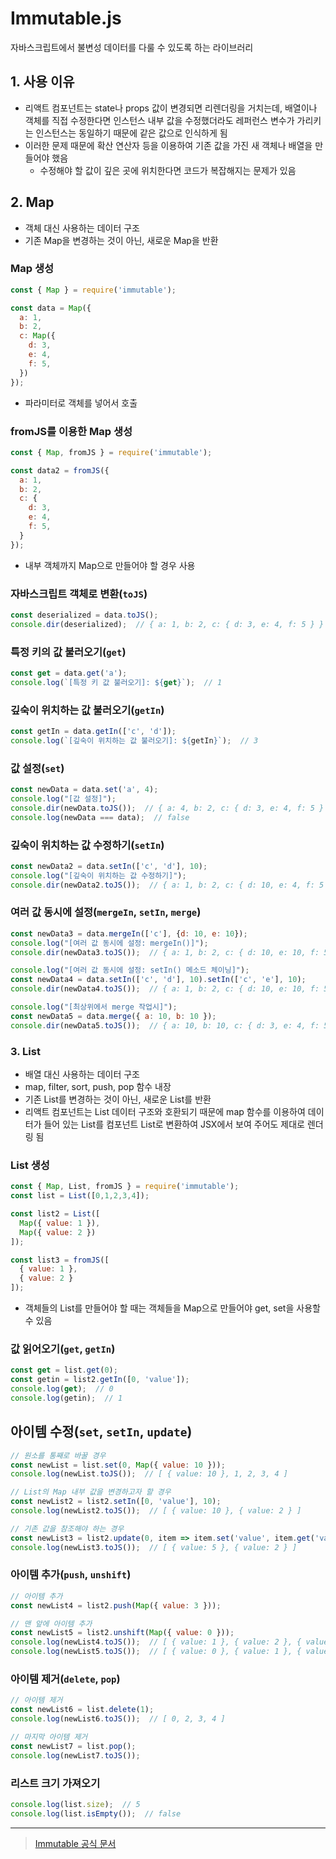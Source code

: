 Immutable.js
========

자바스크립트에서 불변성 데이터를 다룰 수 있도록 하는 라이브러리

## 1. 사용 이유

- 리액트 컴포넌트는 state나 props 값이 변경되면 리렌더링을 거치는데, 배열이나 객체를 직접 수정한다면 인스턴스 내부 값을 수정했더라도 레퍼런스 변수가 가리키는 인스턴스는 동일하기 때문에 같은 값으로 인식하게 됨
- 이러한 문제 때문에 확산 연산자 등을 이용하여 기존 값을 가진 새 객체나 배열을 만들어야 했음
  - 수정해야 할 값이 깊은 곳에 위치한다면 코드가 복잡해지는 문제가 있음

## 2. Map

- 객체 대신 사용하는 데이터 구조
- 기존 Map을 변경하는 것이 아닌, 새로운 Map을 반환

### Map 생성

```js
const { Map } = require('immutable');

const data = Map({
  a: 1,
  b: 2,
  c: Map({
    d: 3,
    e: 4,
    f: 5,
  })
});
```

- 파라미터로 객체를 넣어서 호출

### fromJS를 이용한 Map 생성

```js
const { Map, fromJS } = require('immutable');

const data2 = fromJS({
  a: 1,
  b: 2,
  c: {
    d: 3,
    e: 4,
    f: 5,
  }
});
```
- 내부 객체까지 Map으로 만들어야 할 경우 사용


### 자바스크립트 객체로 변환(`toJS`)
```js
const deserialized = data.toJS();
console.dir(deserialized);  // { a: 1, b: 2, c: { d: 3, e: 4, f: 5 } }
```

### 특정 키의 값 불러오기(`get`)
```js
const get = data.get('a');
console.log(`[특정 키 값 불러오기]: ${get}`);  // 1
```

### 깊숙이 위치하는 값 불러오기(`getIn`)
```js
const getIn = data.getIn(['c', 'd']);
console.log(`[깊숙이 위치하는 값 불러오기]: ${getIn}`);  // 3
```


### 값 설정(`set`)
```js
const newData = data.set('a', 4);
console.log("[값 설정]");
console.dir(newData.toJS());  // { a: 4, b: 2, c: { d: 3, e: 4, f: 5 } }
console.log(newData === data);  // false
```

### 깊숙이 위치하는 값 수정하기(`setIn`)
```js
const newData2 = data.setIn(['c', 'd'], 10);
console.log("[깊숙이 위치하는 값 수정하기]");
console.dir(newData2.toJS());  // { a: 1, b: 2, c: { d: 10, e: 4, f: 5 } }
```

### 여러 값 동시에 설정(`mergeIn`, `setIn`, `merge`)
```js
const newData3 = data.mergeIn(['c'], {d: 10, e: 10});
console.log("[여러 값 동시에 설정: mergeIn()]");
console.dir(newData3.toJS());  // { a: 1, b: 2, c: { d: 10, e: 10, f: 5 } }

console.log("[여러 값 동시에 설정: setIn() 메소드 체이닝]");
const newData4 = data.setIn(['c', 'd'], 10).setIn(['c', 'e'], 10);
console.dir(newData4.toJS());  // { a: 1, b: 2, c: { d: 10, e: 10, f: 5 } }

console.log("[최상위에서 merge 작업시]");
const newData5 = data.merge({ a: 10, b: 10 });
console.dir(newData5.toJS());  // { a: 10, b: 10, c: { d: 3, e: 4, f: 5 } }
```

### 3. List

- 배열 대신 사용하는 데이터 구조
- map, filter, sort, push, pop 함수 내장
- 기존 List를 변경하는 것이 아닌, 새로운 List를 반환
- 리액트 컴포넌트는 List 데이터 구조와 호환되기 때문에 map 함수를 이용하여 데이터가 들어 있는 List를 컴포넌트 List로 변환하여 JSX에서 보여 주어도 제대로 렌더링 됨


### List 생성
```js
const { Map, List, fromJS } = require('immutable');
const list = List([0,1,2,3,4]);

const list2 = List([
  Map({ value: 1 }),
  Map({ value: 2 })
]);

const list3 = fromJS([
  { value: 1 },
  { value: 2 }
]);
```
- 객체들의 List를 만들어야 할 때는 객체들을 Map으로 만들어야 get, set을 사용할 수 있음


### 값 읽어오기(`get`, `getIn`)
```js
const get = list.get(0);
const getin = list2.getIn([0, 'value']);
console.log(get);  // 0
console.log(getin);  // 1 
```


## 아이템 수정(`set`, `setIn`, `update`)
```js
// 원소를 통째로 바꿀 경우
const newList = list.set(0, Map({ value: 10 }));
console.log(newList.toJS());  // [ { value: 10 }, 1, 2, 3, 4 ]

// List의 Map 내부 값을 변경하고자 할 경우
const newList2 = list2.setIn([0, 'value'], 10);
console.log(newList2.toJS());  // [ { value: 10 }, { value: 2 } ]

// 기존 값을 참조해야 하는 경우
const newList3 = list2.update(0, item => item.set('value', item.get('value') * 5));
console.log(newList3.toJS());  // [ { value: 5 }, { value: 2 } ]
```

### 아이템 추가(`push`, `unshift`)
```js
// 아이템 추가
const newList4 = list2.push(Map({ value: 3 }));

// 맨 앞에 아이템 추가
const newList5 = list2.unshift(Map({ value: 0 }));
console.log(newList4.toJS());  // [ { value: 1 }, { value: 2 }, { value: 3 } ]
console.log(newList5.toJS());  // [ { value: 0 }, { value: 1 }, { value: 2 } ]
```

### 아이템 제거(`delete`, `pop`)
```js
// 아이템 제거
const newList6 = list.delete(1);
console.log(newList6.toJS());  // [ 0, 2, 3, 4 ]

// 마지막 아이템 제거
const newList7 = list.pop();
console.log(newList7.toJS());
```

### 리스트 크기 가져오기
```js
console.log(list.size);  // 5
console.log(list.isEmpty());  // false
```

--------

> [Immutable 공식 문서](https://immutable-js.github.io/immutable-js/docs/#/)